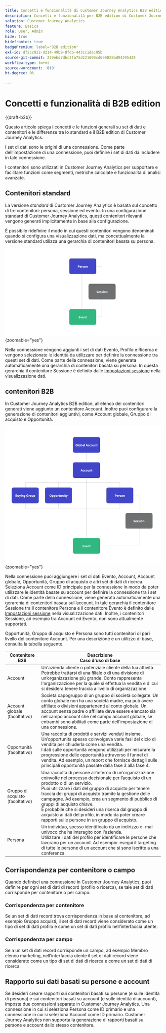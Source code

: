 ```yaml
---
title: Concetti e funzionalità di Customer Journey Analytics B2B edition
description: Concetti e funzionalità per B2B edition di Customer Journey Analytics.
solution: Customer Journey Analytics
feature: Basics
role: User, Admin
hide: true
hidefromtoc: true
badgePremium: label="B2B edition"
exl-id: df2cc922-d214-49b9-8fdb-443cc1dac05b
source-git-commit: 220ebd7dbc3fa75d221690cd6e5828bd94395434
workflow-type: tm+mt
source-wordcount: '819'
ht-degree: 0%

---
```


# Concetti e funzionalità di B2B edition

{{draft-b2b}}

Questo articolo spiega i concetti e le funzioni generali su set di dati e contenitori e le differenze tra lo standard e il B2B edition di Customer Journey Analytics.

I set di dati sono le origini di una connessione. Come parte dell’impostazione di una connessione, puoi definire i set di dati da includere in tale connessione.

I contenitori sono utilizzati in Customer Journey Analytics per supportare e facilitare funzioni come segmenti, metriche calcolate e funzionalità di analisi avanzate.




## Contenitori standard

La versione *standard* di Customer Journey Analytics è basata sul concetto di tre contenitori: persona, sessione ed evento. In una configurazione standard di Customer Journey Analytics, questi contenitori rilevanti vengono generati implicitamente in base alla configurazione.

È possibile ridefinire il modo in cui questi contenitori vengono denominati quando si configura una visualizzazione dati, ma concettualmente la versione standard utilizza una gerarchia di contenitori basata su persona.

![B2C](assets/b2c-containers.svg){zoomable="yes"}

Nella connessione vengono aggiunti i set di dati Evento, Profilo e Ricerca e vengono selezionate le identità da utilizzare per definire la connessione tra questi set di dati. Come parte della connessione, viene generata automaticamente una gerarchia di contenitori basata su persona. In questa gerarchia il contenitore Sessione è definito dalle [Impostazioni sessione](/help/data-views/session-settings.md) nella visualizzazione dati.


## contenitori B2B

In Customer Journey Analytics B2B edition, all’elenco dei contenitori generati viene aggiunto un contenitore Account.  Inoltre puoi configurare la generazione di contenitori aggiuntivi, come Account globale, Gruppo di acquisto e Opportunità.

![B2B](assets/b2b-containers.svg){zoomable="yes"}

Nella connessione puoi aggiungere i set di dati Evento, Account, Account globale, Opportunità, Gruppo di acquisto e altri set di dati di ricerca. Seleziona Account come ID principale per la connessione in modo da poter utilizzare le identità basate su account per definire la connessione tra i set di dati. Come parte della connessione, viene generata automaticamente una gerarchia di contenitori basata sull’account. In tale gerarchia il contenitore Sessione tra il contenitore Persona e il contenitore Evento è definito dalle [Impostazioni sessione](/help/data-views/session-settings.md) nella visualizzazione dati. Inoltre, i contenitori Sessione, ad esempio tra Account ed Evento, non sono attualmente supportati.

Opportunità, Gruppo di acquisto e Persona sono tutti contenitori di pari livello del contenitore Account. Per una descrizione e un utilizzo di base, consulta la tabella seguente.

| Contenitore B2B | Descrizione<br/>Caso d&#39;uso di base |
|---|---|
| Account | Un&#39;azienda cliente o potenziale cliente della tua attività. Potrebbe trattarsi di una filiale o di una divisione di un’organizzazione più grande. Conto rappresenta l&#39;organizzazione per la quale si effettua la vendita e di cui si desidera tenere traccia a livello di organizzazione. |
| Account globale (facoltativo) | Società capogruppo di un gruppo di società collegate. Un conto globale non ha una società madre, ma può avere affiliate o divisioni appartenenti al conto globale. Un account senza padre o affiliate deve essere elencato sia nel campo account che nel campo account globale, se entrambi sono abilitati come parte dell&#39;impostazione di una connessione. |
| Opportunità (facoltativo) | Una raccolta di prodotti e servizi venduti insieme. Un’opportunità spesso coinvolgeva varie fasi del ciclo di vendita per chiuderla come una vendita.<br>I dati sulle opportunità vengono utilizzati per misurare la progressione delle opportunità attraverso il funnel di vendita. Ad esempio, un report che fornisce dettagli sulle principali opportunità passate dalla fase 3 alla fase 4. |
| Gruppo di acquisto (facoltativo) | Una raccolta di persone all’interno di un’organizzazione coinvolte nel processo decisionale per l’acquisto di un prodotto o di un servizio. <br/>Puoi utilizzare i dati del gruppo di acquisto per tenere traccia dei gruppi di acquisto tramite la gestione delle campagne. Ad esempio, crea un segmento di pubblico di gruppi di acquisto chiave.<br/> È probabile che si desideri una ricerca dal gruppo di acquisto ai dati del profilo, in modo da poter creare rapporti sulle persone in un gruppo di acquisto. |
| Persona | Un individuo, spesso identificato da un indirizzo e-mail univoco che ha interagito con l&#39;azienda. <br/>Utilizzare i dati del profilo per identificare le persone che lavorano per un account. Ad esempio: esegui il targeting di tutte le persone di un account che si sono iscritte a una conferenza. |


## Corrispondenza per contenitore o campo

Quando definisci una connessione in Customer Journey Analytics, puoi definire per ogni set di dati di record (profilo o ricerca), se tale set di dati corrisponde per contenitore o per campo.

### Corrispondenza per contenitore

Se un set di dati record trova corrispondenza in base al contenitore, ad esempio Gruppo acquisti, il set di dati record viene considerato come un tipo di set di dati profilo e come un set di dati profilo nell’interfaccia utente.

### Corrispondenza per campo

Se a un set di dati record corrisponde un campo, ad esempio Membro elenco marketing, nell’interfaccia utente il set di dati record viene considerato come un tipo di set di dati di ricerca e come un set di dati di ricerca.



## Rapporto sui dati basati su persone e account

Se desideri creare rapporti sui contenitori basati su persone (e sulle identità di persona) e sui contenitori basati su account (e sulle identità di account), imposta due connessioni separate in Customer Journey Analytics. Una connessione in cui si seleziona Persona come ID primario e una connessione in cui si seleziona Account come ID primario. Customer Journey Analytics non supporta la generazione di rapporti basati su persone e account dallo stesso contenitore.
